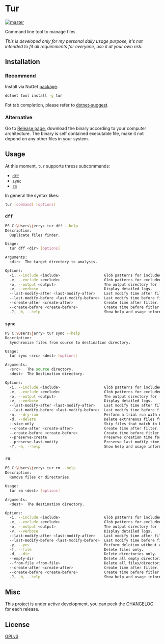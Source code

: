 # Tur

[![master](https://github.com/JerryBian/tur/actions/workflows/build.yml/badge.svg)](https://github.com/JerryBian/tur/actions/workflows/build.yml)

Command line tool to manage files.

_This is developed only for my personal daily usage purpose, it's not intended to fit all requirements for everyone, use it at your own risk._

## Installation

### Recommend

Install via NuGet [package](https://www.nuget.org/packages/tur/).

```sh
dotnet tool install -g tur
```

Fot tab completion, please refer to [dotnet-suggest](https://github.com/dotnet/command-line-api/blob/main/docs/dotnet-suggest.md).

### Alternative

Go to [Release page](https://github.com/JerryBian/tur/releases/tag/latest), download the binary according to your computer architecture. The binary is self contained executable file, make it not depend on any other files in your system.

## Usage

At this moment, `tur` supports thress subcommands:
- [`dff`](#dff)
- [`sync`](#sync)
- [`rm`](#rm)

In general the syntax likes:

```sh
tur [command] [options]
```

### `dff`

```sh
PS C:\Users\jerry> tur dff --help
Description:
  Duplicate files finder.

Usage:
  tur dff <dir> [options]

Arguments:
  <dir>  The target directory to analysis.

Options:
  -i, --include <include>                    Glob patterns for included files.
  -e, --exclude <exclude>                    Glob patterns for excluded files.
  -o, --output <output>                      The output directory for logs or any file generated during processing.
  -v, --verbose                              Display detailed logs.
  --last-modify-after <last-modify-after>    Last modify time after filter. e.g., 2022-10-01T10:20:21
  --last-modify-before <last-modify-before>  Last modify time before fitler. e.g., 2022-08-02T16:20:21
  --create-after <create-after>              Create time after filter. e.g., 2022-07-01T10:20:21
  --create-before <create-before>            Create time before fitler. e.g., 2022-12-02T16:20:21
  -?, -h, --help                             Show help and usage information
```

### `sync`

```sh
PS C:\Users\jerry> tur sync --help
Description:
  Synchronize files from source to destination directory.

Usage:
  tur sync <src> <dest> [options]

Arguments:
  <src>   The source directory.
  <dest>  The Destination directory.

Options:
  -i, --include <include>                    Glob patterns for included files.
  -e, --exclude <exclude>                    Glob patterns for excluded files.
  -o, --output <output>                      The output directory for logs or any file generated during processing.
  -v, --verbose                              Display detailed logs.
  --last-modify-after <last-modify-after>    Last modify time after filter. e.g., 2022-10-01T10:20:21
  --last-modify-before <last-modify-before>  Last modify time before fitler. e.g., 2022-08-02T16:20:21
  -n, --dry-run                              Perform a trial run with no changes made.
  -d, --delete                               Delete extraneous files from destination directory.
  --size-only                                Skip files that match in both name and size.
  --create-after <create-after>              Create time after filter. e.g., 2022-07-01T10:20:21
  --create-before <create-before>            Create time before fitler. e.g., 2022-12-02T16:20:21
  --preserve-create                          Preserve creation time for destination file.
  --preserve-last-modify                     Preserve last modify time for destination file.
  -?, -h, --help                             Show help and usage information
```

### `rm`

```sh
PS C:\Users\jerry> tur rm --help
Description:
  Remove files or directories.

Usage:
  tur rm <dest> [options]

Arguments:
  <dest>  The destination directory.

Options:
  -i, --include <include>                    Glob patterns for included files.
  -e, --exclude <exclude>                    Glob patterns for excluded files.
  -o, --output <output>                      The output directory for logs or any file generated during processing.
  -v, --verbose                              Display detailed logs.
  --last-modify-after <last-modify-after>    Last modify time after filter. e.g., 2022-10-01T10:20:21
  --last-modify-before <last-modify-before>  Last modify time before fitler. e.g., 2022-08-02T16:20:21
  -y, --yes                                  Perform deletion without confirmation.
  -f, --file                                 Delete files only.
  -d, --dir                                  Delete directories only.
  --empty-dir                                Delete all empty directories.
  --from-file <from-file>                    Delete all files/directories listed in specified file.
  --create-after <create-after>              Create time after filter. e.g., 2022-07-01T10:20:21
  --create-before <create-before>            Create time before fitler. e.g., 2022-12-02T16:20:21
  -?, -h, --help                             Show help and usage information
```

## Misc

This project is under active development, you can peek the [CHANGELOG](https://github.com/JerryBian/tur/blob/master/CHANGELOG.md) for each release.

## License
[GPLv3](https://github.com/JerryBian/tur/blob/master/LICENSE)